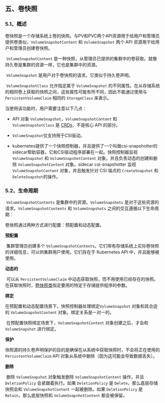 ## 五、卷快照

### 5.1、概述

​		卷快照是一个存储系统上卷的快照。与PV和PVC两个API资源用于给用户和管理员提供卷类似，`VolumeSnapshotContent` 和 `VolumeSnapshot` 两个 API 资源用于给用户和管理员创建卷快照。

​		`VolumeSnapshotContent` 是一种快照，从管理员已提供的集群中的卷获取。就像持久卷是集群的资源一样，它也是集群中的资源。

​		`VolumeSnapshot` 是用户对于卷快照的请求。它类似于持久卷声明。

​		`VolumeSnapshotClass` 允许指定属于 `VolumeSnapshot` 的不同属性。在从存储系统的相同卷上获取的快照之间，这些属性可能有所不同，因此不能通过使用与 `PersistentVolumeClaim` 相同的 `StorageClass` 来表示。

当使用该功能时，用户需要注意以下几点：

- API 对象 `VolumeSnapshot`，`VolumeSnapshotContent` 和 `VolumeSnapshotClass` 是 [CRDs](https://kubernetes.io/zh/docs/concepts/storage/volume-snapshots/docs/tasks/access-kubernetes-api/extend-api-custom-resource-definitions/)，不是核心 API 的部分。

- `VolumeSnapshot`仅支持用于CSI驱动。
- kubernetes提供了一个快照控制器，并且提供了一个叫做csi-snapshotter的sidecar帮助容器，它和CSI驱动程序部署在一起。快照控制器监视`VolumeSnapshot` 和 `VolumeSnapshotContent` 对象，并且负责动态的创建和删除 `VolumeSnapshotContent` 对象。sidecar csi-snapshotter 监视 `VolumeSnapshotContent` 对象，并且触发针对 CSI 端点的 `CreateSnapshot` 和 `DeleteSnapshot`的操作。



### 5.2、生命周期

​		`VolumeSnapshotContents` 是集群中的资源。`VolumeSnapshots` 是对于这些资源的请求。`VolumeSnapshotContents` 和 `VolumeSnapshots` 之间的交互遵循以下生命周期：

卷快照通过两种方式进行配置：预配置和动态配置。

**预配置**

​		集群管理员创建多个 `VolumeSnapshotContents`。它们带有存储系统上实际卷快照的详细信息，可以供集群用户使用。它们存在于 Kubernetes API 中，并且能够被使用。

**动态的**

​		可以从 `PersistentVolumeClaim` 中动态获取快照，而不用使用已经存在的快照。在获取快照时，[卷快照类](https://kubernetes.io/docs/concepts/storage/volume-snapshot-classes/)指定要用的特定于存储提供程序的参数。

**绑定**

​		在预配置和动态配置场景下，快照控制器处理绑定`VolumeSnapshot` 对象和其合适的 `VolumeSnapshotContent` 对象。绑定关系是一对一的。

​		在预配置快照绑定场景下，`VolumeSnapshotContent` 对象创建之后，才会和 `VolumeSnapshot` 进行绑定。

**保护**

​		快照源的持久卷声明保护的目的是确保在从系统中获取快照时，不会将正在使用的`PersistentVolumeClaim` API 对象从系统中删除（因为这可能会导致数据丢失）。

**删除**

​		删除 `VolumeSnapshot` 对象触发删除 `VolumeSnapshotContent` 操作，并且 `DeletionPolicy` 会紧跟着执行。如果 `DeletionPolicy` 是 `Delete`，那么底层存储快照会和 `VolumeSnapshotContent` 一起被删除。如果 `DeletionPolicy` 是 `Retain`，那么底层快照和 `VolumeSnapshotContent` 都会被保留。

